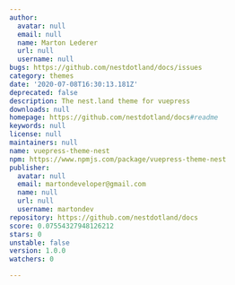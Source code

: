 ```yaml
---
author:
  avatar: null
  email: null
  name: Marton Lederer
  url: null
  username: null
bugs: https://github.com/nestdotland/docs/issues
category: themes
date: '2020-07-08T16:30:13.181Z'
deprecated: false
description: The nest.land theme for vuepress
downloads: null
homepage: https://github.com/nestdotland/docs#readme
keywords: null
license: null
maintainers: null
name: vuepress-theme-nest
npm: https://www.npmjs.com/package/vuepress-theme-nest
publisher:
  avatar: null
  email: martondeveloper@gmail.com
  name: null
  url: null
  username: martondev
repository: https://github.com/nestdotland/docs
score: 0.07554327948126212
stars: 0
unstable: false
version: 1.0.0
watchers: 0

---
```


